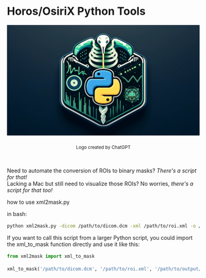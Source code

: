 # Horos/OsiriX Python Tools

<img src="./images/logo.webp" alt="logo of repository">
<p align="center"><sub>Logo created by ChatGPT</sub></p>

</br>

Need to automate the conversion of ROIs to binary masks? _There's a script for that!_  
Lacking a Mac but still need to visualize those ROIs? No worries, _there's a script for that too!_



how to use xml2mask.py

in bash:
```bash
python xml2mask.py -dicom /path/to/dicom.dcm -xml /path/to/roi.xml -o /path/to/output/mask.nii
```

If you want to call this script from a larger Python script, you could import the xml_to_mask function directly and use it like this:

```python
from xml2mask import xml_to_mask

xml_to_mask('/path/to/dicom.dcm', '/path/to/roi.xml', '/path/to/output/mask.nii')
```